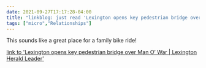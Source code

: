 ```yaml
---
date: 2021-09-27T17:17:28-04:00
title: "linkblog: just read 'Lexington opens key pedestrian bridge over Man O’ War | Lexington Herald Leader'"
tags: ["micro","Relationships"]
---
```

This sounds like a great place for a family bike ride!
 
[link to 'Lexington opens key pedestrian bridge over Man O’ War | Lexington Herald Leader'](https://www.kentucky.com/news/local/counties/fayette-county/article254542117.html)
